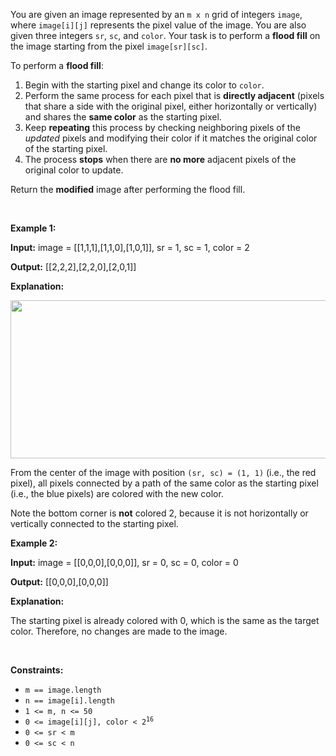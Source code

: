 <p>You are given an image represented by an <code>m x n</code> grid of integers <code>image</code>, where <code>image[i][j]</code> represents the pixel value of the image. You are also given three integers <code>sr</code>, <code>sc</code>, and <code>color</code>. Your task is to perform a <strong>flood fill</strong> on the image starting from the pixel <code>image[sr][sc]</code>.</p>

<p>To perform a <strong>flood fill</strong>:</p>

<ol>
	<li>Begin with the starting pixel and change its color to <code>color</code>.</li>
	<li>Perform the same process for each pixel that is <strong>directly adjacent</strong> (pixels that share a side with the original pixel, either horizontally or vertically) and shares the <strong>same color</strong> as the starting pixel.</li>
	<li>Keep <strong>repeating</strong> this process by checking neighboring pixels of the <em>updated</em> pixels&nbsp;and modifying their color if it matches the original color of the starting pixel.</li>
	<li>The process <strong>stops</strong> when there are <strong>no more</strong> adjacent pixels of the original color to update.</li>
</ol>

<p>Return the <strong>modified</strong> image after performing the flood fill.</p>

<p>&nbsp;</p>
<p><strong class="example">Example 1:</strong></p>

<div class="example-block">
<p><strong>Input:</strong> <span class="example-io">image = [[1,1,1],[1,1,0],[1,0,1]], sr = 1, sc = 1, color = 2</span></p>

<p><strong>Output:</strong> <span class="example-io">[[2,2,2],[2,2,0],[2,0,1]]</span></p>

<p><strong>Explanation:</strong></p>

<p><img alt="" src="https://assets.leetcode.com/uploads/2021/06/01/flood1-grid.jpg" style="width: 613px; height: 253px;" /></p>

<p>From the center of the image with position <code>(sr, sc) = (1, 1)</code> (i.e., the red pixel), all pixels connected by a path of the same color as the starting pixel (i.e., the blue pixels) are colored with the new color.</p>

<p>Note the bottom corner is <strong>not</strong> colored 2, because it is not horizontally or vertically connected to the starting pixel.</p>
</div>

<p><strong class="example">Example 2:</strong></p>

<div class="example-block">
<p><strong>Input:</strong> <span class="example-io">image = [[0,0,0],[0,0,0]], sr = 0, sc = 0, color = 0</span></p>

<p><strong>Output:</strong> <span class="example-io">[[0,0,0],[0,0,0]]</span></p>

<p><strong>Explanation:</strong></p>

<p>The starting pixel is already colored with 0, which is the same as the target color. Therefore, no changes are made to the image.</p>
</div>

<p>&nbsp;</p>
<p><strong>Constraints:</strong></p>

<ul>
	<li><code>m == image.length</code></li>
	<li><code>n == image[i].length</code></li>
	<li><code>1 &lt;= m, n &lt;= 50</code></li>
	<li><code>0 &lt;= image[i][j], color &lt; 2<sup>16</sup></code></li>
	<li><code>0 &lt;= sr &lt; m</code></li>
	<li><code>0 &lt;= sc &lt; n</code></li>
</ul>
